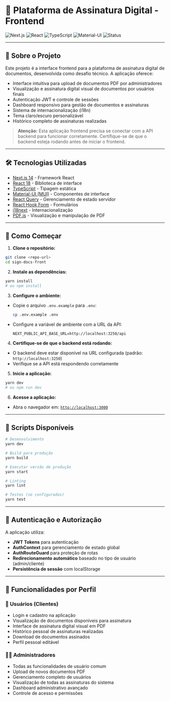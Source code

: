# 📄 Plataforma de Assinatura Digital - Frontend

![Next.js](https://img.shields.io/badge/Next.js-14.x-black?logo=next.js)
![React](https://img.shields.io/badge/React-18.x-blue?logo=react)
![TypeScript](https://img.shields.io/badge/TypeScript-5.x-blue?logo=typescript)
![Material-UI](https://img.shields.io/badge/Material--UI-5.x-blue?logo=mui)
![Status](https://img.shields.io/badge/Desafio%20T%C3%A9cnico-100%25%20Frontend-brightgreen)

---

## 🚀 Sobre o Projeto

Este projeto é a interface frontend para a plataforma de assinatura digital de documentos, desenvolvida como desafio técnico. A aplicação oferece:

- Interface intuitiva para upload de documentos PDF por administradores
- Visualização e assinatura digital visual de documentos por usuários finais
- Autenticação JWT e controle de sessões
- Dashboard responsivo para gestão de documentos e assinaturas
- Sistema de internacionalização (i18n)
- Tema claro/escuro personalizável
- Histórico completo de assinaturas realizadas

> **Atenção:** Esta aplicação frontend precisa se conectar com a API backend para funcionar corretamente. Certifique-se de que o backend esteja rodando antes de iniciar o frontend.

---

## 🛠️ Tecnologias Utilizadas

- [Next.js 14](https://nextjs.org/) - Framework React
- [React 18](https://reactjs.org/) - Biblioteca de interface
- [TypeScript](https://www.typescriptlang.org/) - Tipagem estática
- [Material-UI (MUI)](https://mui.com/) - Componentes de interface
- [React Query](https://tanstack.com/query) - Gerenciamento de estado servidor
- [React Hook Form](https://react-hook-form.com/) - Formulários
- [i18next](https://www.i18next.com/) - Internacionalização
- [PDF.js](https://mozilla.github.io/pdf.js/) - Visualização e manipulação de PDF

---

## 🏁 Como Começar

1. **Clone o repositório:**

  ```bash
  git clone <repo-url>
  cd sign-docs-front
  ```

2. **Instale as dependências:**

  ```bash
  yarn install
  # ou npm install
  ```

3. **Configure o ambiente:**

  - Copie o arquivo `.env.example` para `.env`:
    ```bash
    cp .env.example .env
    ```
  - Configure a variável de ambiente com a URL da API:
    ```env
    NEXT_PUBLIC_API_BASE_URL=http://localhost:3250/api
    ```

4. **Certifique-se de que o backend está rodando:**
  - O backend deve estar disponível na URL configurada (padrão: `http://localhost:3250`)
  - Verifique se a API está respondendo corretamente

5. **Inicie a aplicação:**

  ```bash
  yarn dev
  # ou npm run dev
  ```

6. **Acesse a aplicação:**
  - Abra o navegador em: [`http://localhost:3000`](http://localhost:3000)


---

## 🧪 Scripts Disponíveis

```bash
# Desenvolvimento
yarn dev

# Build para produção
yarn build

# Executar versão de produção
yarn start

# Linting
yarn lint

# Testes (se configurados)
yarn test
```

---

## 🔐 Autenticação e Autorização

A aplicação utiliza:

- **JWT Tokens** para autenticação
- **AuthContext** para gerenciamento de estado global
- **AuthRouteGuard** para proteção de rotas
- **Redirecionamento automático** baseado no tipo de usuário (admin/cliente)
- **Persistência de sessão** com localStorage

---

## 📱 Funcionalidades por Perfil

### 👤 **Usuários (Clientes)**
- Login e cadastro na aplicação
- Visualização de documentos disponíveis para assinatura
- Interface de assinatura digital visual em PDF
- Histórico pessoal de assinaturas realizadas
- Download de documentos assinados
- Perfil pessoal editável

### 👨‍💼 **Administradores**
- Todas as funcionalidades de usuário comum
- Upload de novos documentos PDF
- Gerenciamento completo de usuários
- Visualização de todas as assinaturas do sistema
- Dashboard administrativo avançado
- Controle de acesso e permissões

